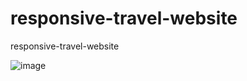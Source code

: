 # responsive-travel-website

responsive-travel-website

![image](https://user-images.githubusercontent.com/55288856/128194795-d69e1d0e-f524-4920-860a-477f82d40c3f.png)
